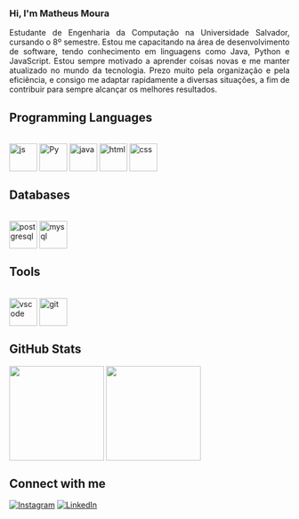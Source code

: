 <h3 style="font-weight:bold;">Hi, I'm Matheus Moura</h3>

<p align='justify'>
Estudante de Engenharia da Computação na Universidade Salvador, cursando o 8º semestre. Estou me capacitando na área de desenvolvimento de software, tendo conhecimento em linguagens como Java, Python e JavaScript. Estou sempre motivado a aprender coisas novas e me manter atualizado no mundo da tecnologia. Prezo muito pela organização e pela eficiência, e consigo me adaptar rapidamente a diversas situações, a fim de contribuir para sempre alcançar os melhores resultados.
</p>


## Programming Languages
<div style="display: inline_block"><br>
  <img align="center" alt="js" height="50" width="50" src="https://cdn.jsdelivr.net/gh/devicons/devicon@latest/icons/javascript/javascript-original.svg" />
  <img align="center" alt="Py" height="50" width="50" src="https://cdn.jsdelivr.net/gh/devicons/devicon@latest/icons/python/python-original.svg" />
  <img align="center" alt="java" height="50" width="50" src="https://cdn.jsdelivr.net/gh/devicons/devicon@latest/icons/java/java-original.svg" />
  <img align="center" alt="html" height="50" width="50" src="https://cdn.jsdelivr.net/gh/devicons/devicon@latest/icons/html5/html5-original.svg" />
  <img align="center" alt="css" height="50" width="50" src="https://cdn.jsdelivr.net/gh/devicons/devicon@latest/icons/css3/css3-original.svg" />
</div>

## Databases
<div style="display: inline_block"><br>
  <img align="center" alt="postgresql" height="50" width="50" src="https://cdn.jsdelivr.net/gh/devicons/devicon@latest/icons/postgresql/postgresql-original.svg"/>
  <img align="center" alt="mysql" height="50" width="50" src="https://cdn.jsdelivr.net/gh/devicons/devicon@latest/icons/mysql/mysql-plain-wordmark.svg"/>
</div>

## Tools
<div style="display: inline_block"><br>
  <img align="center" alt="vscode" height="50" width="50" src="https://cdn.jsdelivr.net/gh/devicons/devicon@latest/icons/vscode/vscode-original.svg"/>
  <img align="center" alt="git" height="50" width="50" src="https://cdn.jsdelivr.net/gh/devicons/devicon@latest/icons/git/git-original.svg"/>
</div>

## GitHub Stats
<div align='justify'>
  <img height=170 align="center" src="https://github-readme-stats.vercel.app/api?username=matheusmstorm&show_icons=true&theme=dracula" />
  <img height=170 align="center" src="https://github-readme-stats.vercel.app/api/top-langs/?username=matheusmstorm&hide_progress=true&theme=dracula" />
</div>

## Connect with me
[![Instagram](https://img.shields.io/badge/Instagram-%23E4405F.svg?logo=Instagram&logoColor=white)](https://www.instagram.com/dev.matheusmoura/)
[![LinkedIn](https://img.shields.io/badge/Linkedin-%230077B5.svg?logo=linkedin&logoColor=white)](https://www.linkedin.com/in/dev-matheusmoura/)
